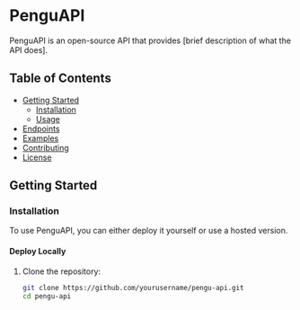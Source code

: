 # PenguAPI

PenguAPI is an open-source API that provides [brief description of what the API does].

## Table of Contents

- [Getting Started](#getting-started)
  - [Installation](#installation)
  - [Usage](#usage)
- [Endpoints](#endpoints)
- [Examples](#examples)
- [Contributing](#contributing)
- [License](#license)

## Getting Started

### Installation

To use PenguAPI, you can either deploy it yourself or use a hosted version.

#### Deploy Locally

1. Clone the repository:

   ```bash
   git clone https://github.com/yourusername/pengu-api.git
   cd pengu-api

